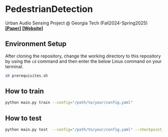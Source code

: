 # PedestrianDetection
Urban Audio Sensing Project @ Georgia Tech (Fall2024-Spring2025)
[**[Paper]**](https://arxiv.org/abs/2309.06531)
[**[Website]**](https://urbanaudiosensing.github.io/)

## Environment Setup
After cloning the repository, change the working directory to this repository by using the `cd` command and then enter the below Linux command on your terminal.
```bash
sh prerequisites.sh
```
## How to train
```bash
python main.py train --config="/path/to/your/config.yaml"
```

## How to test
```bash
python main.py test  --config="/path/to/your/config.yaml" --checkpoint_path="/path/to/your/checkpoint.ckpt"
```
